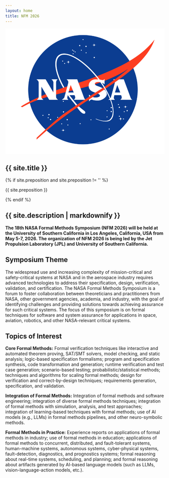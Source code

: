 ```yaml
---
layout: home
title: NFM 2026
---
```


<!-- Custom hero just under the navbar -->
<section class="hero">
  <img src="/assets/images/nasa-logo.png" alt="NFM logo" class="logo-image">
  <h1>{{ site.title }}</h1>
  {% if site.preposition and site.preposition != '' %}
    <p class="preposition">{{ site.preposition }}</p>
  {% endif %}
  <h1 class="tagline">{{ site.description | markdownify }}</h1>
</section>

<!-- ## About

The widespread use and increasing complexity of mission-critical and safety-critical systems at NASA and in the aerospace industry require advanced techniques that address these systems’ specification, design, verification, validation, and certification requirements. The NASA Formal Methods Symposium (NFM) is an annual forum to foster collaboration between theoreticians and practitioners from NASA, other government agencies, academia, and industry to identify challenges and provide solutions towards achieving assurance for such critical systems.

The focus of this symposium is on formal techniques and other approaches for software assurance, including their theory, current capabilities and limitations, as well as their potential application to aerospace, robotics, and other NASA-relevant safety-critical systems during all stages of the software life-cycle. -->

**The 18th NASA Formal Methods Symposium (NFM 2026) will be held at the University of Southern California in Los Angeles, California, USA from May 5-7, 2026. The organization of NFM 2026 is being led by the Jet Propulsion Laboratory (JPL) and University of Southern California.**


## Symposium Theme

The widespread use and increasing complexity of mission-critical and safety-critical systems at NASA and in the aerospace industry requires advanced technologies to address their specification, design, verification, validation, and certification. The NASA Formal Methods Symposium is a forum to foster collaboration between theoreticians and practitioners from NASA, other government agencies, academia, and industry, with the goal of identifying challenges and providing solutions towards achieving assurance for such critical systems. The focus of this symposium is on formal techniques for software and system assurance for applications in space, aviation, robotics, and other NASA-relevant critical systems.
 
## Topics of Interest

**Core Formal Methods:** Formal verification techniques like interactive and automated theorem proving, SAT/SMT solvers, model checking, and static analysis; logic-based specification formalisms; program and specification synthesis, code transformation and generation; runtime verification and test case generation; scenario-based testing; probabilistic/statistical methods; techniques and algorithms for scaling formal methods; design for verification and correct-by-design techniques; requirements generation, specification, and validation.

**Integration of Formal Methods:** Integration of formal methods and software engineering; integration of diverse formal methods techniques; integration of formal methods with simulation, analysis, and test approaches; integration of learning-based techniques with formal methods; use of AI models (e.g., LLMs) in formal methods pipelines, and other neuro-symbolic methods.

**Formal Methods in Practice:** Experience reports on applications of formal methods in industry; use of formal methods in education; applications of formal methods to concurrent, distributed, and fault-tolerant systems, human-machine systems, autonomous systems, cyber-physical systems, fault-detection, diagnostics, and prognostics systems; formal reasoning about real-time systems, scheduling, and planning; and formal reasoning about artifacts generated by AI-based language models (such as LLMs, vision-language-action models, etc.).
